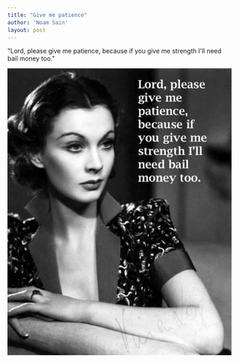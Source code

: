 ```yaml
---
title: "Give me patience"
author: 'Noam Sain'
layout: post
---
```


"Lord, please give me patience, because if you give me strength I'll need bail money too."

![Give me patience](/assets/2022/2022-05-give-me-patience.jpg "Give me patience")
